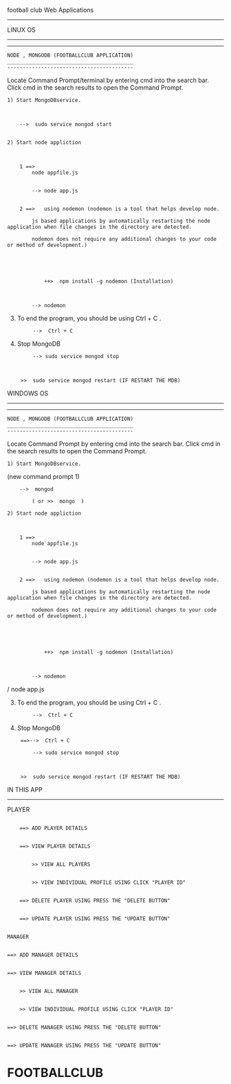 football club Web Applications

_______________________________




LINUX OS
________
--------

 	NODE , MONGODB (FOOTBALLCLUB APPLICATION)
	_________________________________________
	-----------------------------------------


Locate Command Prompt/terminal  by entering cmd into the search bar. Click cmd in the search results to open the Command Prompt.



	
	1) Start MongoDBservice.


	
		-->  sudo service mongod start


	2) Start node appliction 


	
		1 ==> 
			node appfile.js
	
	
			--> node app.js


		2 ==>   using nodemon (nodemon is a tool that helps develop node. 
		
			js based applications by automatically restarting the node application when file changes in the directory are detected.
		
			nodemon does not require any additional changes to your code or method of development.)


		

			
				++>  npm install -g nodemon (Installation)

	
	
			--> nodemon


3) To end the program, you should be using Ctrl + C .

		
			
			-->  Ctrl + C 


4) Stop MongoDB

		

			--> sudo service mongod stop

		

		>>  sudo service mongod restart (IF RESTART THE MDB)





WINDOWS OS
________
--------

 	NODE , MONGODB (FOOTBALLCLUB APPLICATION)
	_________________________________________
	-----------------------------------------


Locate Command Prompt by entering cmd into the search bar. Click cmd in the search results to open the Command Prompt.



	
	1) Start MongoDBservice.
(new command prompt 1)
	
		-->  mongod  
			
			( or >>  mongo  )

	2) Start node appliction 


	
		1 ==> 
			node appfile.js
	
	
			--> node app.js


		2 ==>   using nodemon (nodemon is a tool that helps develop node. 
		
			js based applications by automatically restarting the node application when file changes in the directory are detected.
		
			nodemon does not require any additional changes to your code or method of development.)


		

			
				++>  npm install -g nodemon (Installation)

	
	
			--> nodemon


  / node app.js



3) To end the program, you should be using Ctrl + C .

		
			
			-->  Ctrl + C 




4) Stop MongoDB

		

		==>-->  Ctrl + C 

			--> sudo service mongod stop

		

		>>  sudo service mongod restart (IF RESTART THE MDB)










IN THIS APP

-----------


  
PLAYER
  
~~~~~~
	
	==> ADD PLAYER DETAILS

	
	==> VIEW PLAYER DETAILS

		
		>> VIEW ALL PLAYERS 

		
		>> VIEW INDIVIDUAL PROFILE USING CLICK "PLAYER ID"

	
	==> DELETE PLAYER USING PRESS THE "DELETE BUTTON"

	
	==> UPDATE PLAYER USING PRESS THE "UPDATE BUTTON"

   
MANAGER
   
~~~~~~~
	
	==> ADD MANAGER DETAILS

	
	==> VIEW MANAGER DETAILS

		
		>> VIEW ALL MANAGER 

		
		>> VIEW INDIVIDUAL PROFILE USING CLICK "PLAYER ID"

	
	==> DELETE MANAGER USING PRESS THE "DELETE BUTTON"

	
	==> UPDATE MANAGER USING PRESS THE "UPDATE BUTTON"
		




# FOOTBALLCLUB
